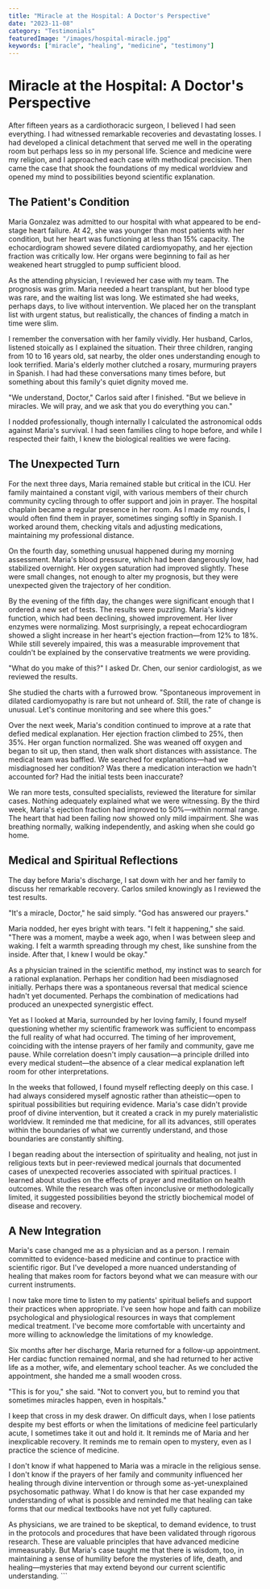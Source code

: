 ```yaml
---
title: "Miracle at the Hospital: A Doctor's Perspective"
date: "2023-11-08"
category: "Testimonials"
featuredImage: "/images/hospital-miracle.jpg"
keywords: ["miracle", "healing", "medicine", "testimony"]
---
```


# Miracle at the Hospital: A Doctor's Perspective

After fifteen years as a cardiothoracic surgeon, I believed I had seen everything. I had witnessed remarkable recoveries and devastating losses. I had developed a clinical detachment that served me well in the operating room but perhaps less so in my personal life. Science and medicine were my religion, and I approached each case with methodical precision. Then came the case that shook the foundations of my medical worldview and opened my mind to possibilities beyond scientific explanation.

## The Patient's Condition

Maria Gonzalez was admitted to our hospital with what appeared to be end-stage heart failure. At 42, she was younger than most patients with her condition, but her heart was functioning at less than 15% capacity. The echocardiogram showed severe dilated cardiomyopathy, and her ejection fraction was critically low. Her organs were beginning to fail as her weakened heart struggled to pump sufficient blood.

As the attending physician, I reviewed her case with my team. The prognosis was grim. Maria needed a heart transplant, but her blood type was rare, and the waiting list was long. We estimated she had weeks, perhaps days, to live without intervention. We placed her on the transplant list with urgent status, but realistically, the chances of finding a match in time were slim.

I remember the conversation with her family vividly. Her husband, Carlos, listened stoically as I explained the situation. Their three children, ranging from 10 to 16 years old, sat nearby, the older ones understanding enough to look terrified. Maria's elderly mother clutched a rosary, murmuring prayers in Spanish. I had had these conversations many times before, but something about this family's quiet dignity moved me.

"We understand, Doctor," Carlos said after I finished. "But we believe in miracles. We will pray, and we ask that you do everything you can."

I nodded professionally, though internally I calculated the astronomical odds against Maria's survival. I had seen families cling to hope before, and while I respected their faith, I knew the biological realities we were facing.

## The Unexpected Turn

For the next three days, Maria remained stable but critical in the ICU. Her family maintained a constant vigil, with various members of their church community cycling through to offer support and join in prayer. The hospital chaplain became a regular presence in her room. As I made my rounds, I would often find them in prayer, sometimes singing softly in Spanish. I worked around them, checking vitals and adjusting medications, maintaining my professional distance.

On the fourth day, something unusual happened during my morning assessment. Maria's blood pressure, which had been dangerously low, had stabilized overnight. Her oxygen saturation had improved slightly. These were small changes, not enough to alter my prognosis, but they were unexpected given the trajectory of her condition.

By the evening of the fifth day, the changes were significant enough that I ordered a new set of tests. The results were puzzling. Maria's kidney function, which had been declining, showed improvement. Her liver enzymes were normalizing. Most surprisingly, a repeat echocardiogram showed a slight increase in her heart's ejection fraction—from 12% to 18%. While still severely impaired, this was a measurable improvement that couldn't be explained by the conservative treatments we were providing.

"What do you make of this?" I asked Dr. Chen, our senior cardiologist, as we reviewed the results.

She studied the charts with a furrowed brow. "Spontaneous improvement in dilated cardiomyopathy is rare but not unheard of. Still, the rate of change is unusual. Let's continue monitoring and see where this goes."

Over the next week, Maria's condition continued to improve at a rate that defied medical explanation. Her ejection fraction climbed to 25%, then 35%. Her organ function normalized. She was weaned off oxygen and began to sit up, then stand, then walk short distances with assistance. The medical team was baffled. We searched for explanations—had we misdiagnosed her condition? Was there a medication interaction we hadn't accounted for? Had the initial tests been inaccurate?

We ran more tests, consulted specialists, reviewed the literature for similar cases. Nothing adequately explained what we were witnessing. By the third week, Maria's ejection fraction had improved to 50%—within normal range. The heart that had been failing now showed only mild impairment. She was breathing normally, walking independently, and asking when she could go home.

## Medical and Spiritual Reflections

The day before Maria's discharge, I sat down with her and her family to discuss her remarkable recovery. Carlos smiled knowingly as I reviewed the test results.

"It's a miracle, Doctor," he said simply. "God has answered our prayers."

Maria nodded, her eyes bright with tears. "I felt it happening," she said. "There was a moment, maybe a week ago, when I was between sleep and waking. I felt a warmth spreading through my chest, like sunshine from the inside. After that, I knew I would be okay."

As a physician trained in the scientific method, my instinct was to search for a rational explanation. Perhaps her condition had been misdiagnosed initially. Perhaps there was a spontaneous reversal that medical science hadn't yet documented. Perhaps the combination of medications had produced an unexpected synergistic effect.

Yet as I looked at Maria, surrounded by her loving family, I found myself questioning whether my scientific framework was sufficient to encompass the full reality of what had occurred. The timing of her improvement, coinciding with the intense prayers of her family and community, gave me pause. While correlation doesn't imply causation—a principle drilled into every medical student—the absence of a clear medical explanation left room for other interpretations.

In the weeks that followed, I found myself reflecting deeply on this case. I had always considered myself agnostic rather than atheistic—open to spiritual possibilities but requiring evidence. Maria's case didn't provide proof of divine intervention, but it created a crack in my purely materialistic worldview. It reminded me that medicine, for all its advances, still operates within the boundaries of what we currently understand, and those boundaries are constantly shifting.

I began reading about the intersection of spirituality and healing, not just in religious texts but in peer-reviewed medical journals that documented cases of unexpected recoveries associated with spiritual practices. I learned about studies on the effects of prayer and meditation on health outcomes. While the research was often inconclusive or methodologically limited, it suggested possibilities beyond the strictly biochemical model of disease and recovery.

## A New Integration

Maria's case changed me as a physician and as a person. I remain committed to evidence-based medicine and continue to practice with scientific rigor. But I've developed a more nuanced understanding of healing that makes room for factors beyond what we can measure with our current instruments.

I now take more time to listen to my patients' spiritual beliefs and support their practices when appropriate. I've seen how hope and faith can mobilize psychological and physiological resources in ways that complement medical treatment. I've become more comfortable with uncertainty and more willing to acknowledge the limitations of my knowledge.

Six months after her discharge, Maria returned for a follow-up appointment. Her cardiac function remained normal, and she had returned to her active life as a mother, wife, and elementary school teacher. As we concluded the appointment, she handed me a small wooden cross.

"This is for you," she said. "Not to convert you, but to remind you that sometimes miracles happen, even in hospitals."

I keep that cross in my desk drawer. On difficult days, when I lose patients despite my best efforts or when the limitations of medicine feel particularly acute, I sometimes take it out and hold it. It reminds me of Maria and her inexplicable recovery. It reminds me to remain open to mystery, even as I practice the science of medicine.

I don't know if what happened to Maria was a miracle in the religious sense. I don't know if the prayers of her family and community influenced her healing through divine intervention or through some as-yet-unexplained psychosomatic pathway. What I do know is that her case expanded my understanding of what is possible and reminded me that healing can take forms that our medical textbooks have not yet fully captured.

As physicians, we are trained to be skeptical, to demand evidence, to trust in the protocols and procedures that have been validated through rigorous research. These are valuable principles that have advanced medicine immeasurably. But Maria's case taught me that there is wisdom, too, in maintaining a sense of humility before the mysteries of life, death, and healing—mysteries that may extend beyond our current scientific understanding.
\`\`\`

